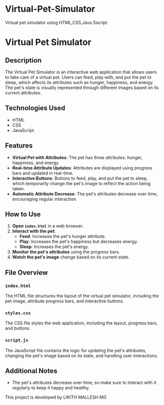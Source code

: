 # Virtual-Pet-Simulator
Virtual pet simulator using HTML,CSS,Java Sscript
# Virtual Pet Simulator

## Description

The Virtual Pet Simulator is an interactive web application that allows users to take care of a virtual pet. Users can feed, play with, and put the pet to sleep, which affects its attributes such as hunger, happiness, and energy. The pet's state is visually represented through different images based on its current attributes.

## Technologies Used

- HTML
- CSS
- JavaScript

## Features

- **Virtual Pet with Attributes**: The pet has three attributes: hunger, happiness, and energy.
- **Real-time Attribute Updates**: Attributes are displayed using progress bars and updated in real-time.
- **Interactive Buttons**: Buttons to feed, play, and put the pet to sleep, which temporarily change the pet's image to reflect the action being taken.
- **Automatic Attribute Decrease**: The pet's attributes decrease over time, encouraging regular interaction.

## How to Use


1. **Open `index.html`** in a web browser.
2. **Interact with the pet**:
   - **Feed**: Increases the pet's hunger attribute.
   - **Play**: Increases the pet's happiness but decreases energy.
   - **Sleep**: Increases the pet's energy.
3. **Monitor the pet's attributes** using the progress bars.
4. **Watch the pet's image** change based on its current state.

## File Overview

### `index.html`

The HTML file structures the layout of the virtual pet simulator, including the pet image, attribute progress bars, and interactive buttons.

### `styles.css`

The CSS file styles the web application, including the layout, progress bars, and buttons.

### `script.js`

The JavaScript file contains the logic for updating the pet's attributes, changing the pet's image based on its state, and handling user interactions.

## Additional Notes

- The pet's attributes decrease over time, so make sure to interact with it regularly to keep it happy and healthy.




This project is developed by LIKITH MALLESH MG
